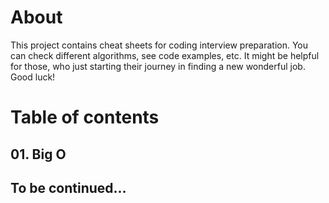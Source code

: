# About
This project contains cheat sheets for coding interview preparation. You can check different algorithms, see code examples, etc.
It might be helpful for those, who just starting their journey in finding a new wonderful job. 
Good luck!

# Table of contents
## 01. Big O
## To be continued...